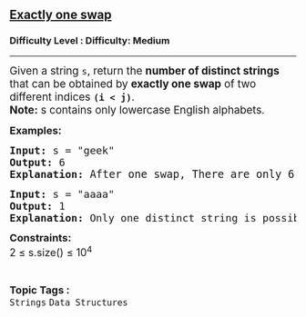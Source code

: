 <h2><a href="https://www.geeksforgeeks.org/problems/exactly-one-swap--170637/1?timeMachineDate=2025-06-10">Exactly one swap</a></h2><h3>Difficulty Level : Difficulty: Medium</h3><hr><div class="problems_problem_content__Xm_eO"><p><span style="font-size: 14pt;">Given a string <code data-start="95" data-end="98">s</code>, return the <strong data-start="111" data-end="141">number of distinct strings</strong> that can be obtained by <strong data-start="166" data-end="186">exactly one swap</strong> of two different indices <strong><code data-start="212" data-end="221">(i &lt; j)</code></strong>.<br><strong>Note:</strong> s contains only lowercase English alphabets.</span></p>
<p><span style="font-size: 18px;"><strong>Examples:</strong></span></p>
<pre><span style="font-size: 18px;"><strong>Input: </strong>s<strong> </strong>= "geek"
<strong>Output:</strong> 6
<strong>Explanation: </strong><span style="font-size: 14pt;">After one swap, There are only 6 distinct strings possible.(i.e "egek","eegk","geek","geke","gkee" and </span></span><span style="font-size: 14pt;">"keeg") </span>
</pre>
<pre><span style="font-size: 18px;"><strong>Input: </strong>s = "aaaa"
<strong>Output: </strong>1<strong><br></strong><strong>Explanation: </strong>Only one distinct string is possible after one swap(i.e "aaaa")</span></pre>
<p><span style="font-size: 18px;"><strong>Constraints:</strong><br>2 ≤ s.size() ≤ 10<sup>4</sup><br></span></p></div><br><p><span style=font-size:18px><strong>Topic Tags : </strong><br><code>Strings</code>&nbsp;<code>Data Structures</code>&nbsp;